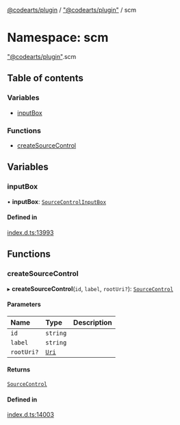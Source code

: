 [@codearts/plugin](../README.md) / ["@codearts/plugin"](_codearts_plugin_.md) / scm

# Namespace: scm

["@codearts/plugin"](_codearts_plugin_.md).scm

## Table of contents

### Variables

- [inputBox](codearts_plugin_.scm.md#inputbox)

### Functions

- [createSourceControl](codearts_plugin_.scm.md#createsourcecontrol)

## Variables

### inputBox

• **inputBox**: [`SourceControlInputBox`](../interfaces/codearts_plugin_.SourceControlInputBox.md)

#### Defined in

[index.d.ts:13993](https://github.com/huaweicloud/cloudide-plugin-api/blob/b58031b/index.d.ts#L13993)

## Functions

### createSourceControl

▸ **createSourceControl**(`id`, `label`, `rootUri?`): [`SourceControl`](../interfaces/codearts_plugin_.SourceControl.md)

#### Parameters

| Name | Type | Description |
| :------ | :------ | :------ |
| `id` | `string` |  |
| `label` | `string` |  |
| `rootUri?` | [`Uri`](../classes/codearts_plugin_.Uri.md) |  |

#### Returns

[`SourceControl`](../interfaces/codearts_plugin_.SourceControl.md)

#### Defined in

[index.d.ts:14003](https://github.com/huaweicloud/cloudide-plugin-api/blob/b58031b/index.d.ts#L14003)
